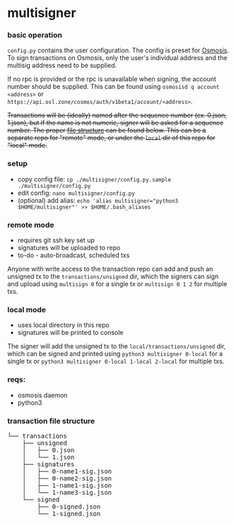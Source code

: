 # multisigner

### basic operation

`config.py` contains the user configuration. The config is preset for [Osmosis](https://github.com/osmosis-labs/osmosis). To sign transactions on Osmosis, only the user's individual address and the multisig address need to be supplied.

If no rpc is provided or the rpc is unavailable when signing, the account number should be supplied. This can be found using `osmosisd q account <address>` or `https://api.osl.zone/cosmos/auth/v1beta1/account/<address>`.

~~Transactions will be (ideally) named after the sequence number (ex. 0.json, 1.json), but if the name is not numeric, signer will be asked for a sequence number. The proper [file structure](https://github.com/coldy-validator/multisigner/blob/master/docs.md#transaction-repo-file-structure) can be found below. This can be a separate repo for "remote" mode, or under the `local` dir of this repo for "local" mode.~~

### setup
* copy config file: `cp ./multisigner/config.py.sample ./multisigner/config.py`
* edit config: `nano multisigner/config.py`
* (optional) add alias: `echo 'alias multisigner="python3 $HOME/multisigner"' >> $HOME/.bash_aliases`

### remote mode
* requires git ssh key set up
* signatures will be uploaded to repo
* to-do - auto-broadcast, scheduled txs

Anyone with write access to the transaction repo can add and push an unsigned tx to the `transactions/unsigned` dir, which the signers can sign and upload using `multisign 0` for a single tx or `multisign 0 1 2` for multiple txs.

### local mode
* uses local directory in this repo
* signatures will be printed to console

The signer will add the unsigned tx to the `local/transactions/unsigned` dir, which can be signed and printed using `python3 multisigner 0-local` for a single tx or `python3 multisigner 0-local 1-local 2-local` for multiple txs.

### reqs:
* osmosis daemon
* python3

### transaction file structure
<pre>
└── transactions
    ├── unsigned
    │   ├── 0.json
    │   └── 1.json
    ├── signatures
    │   ├── 0-name1-sig.json
    │   ├── 0-name2-sig.json
    │   ├── 1-name1-sig.json
    │   └── 1-name3-sig.json
    └── signed
        ├── 0-signed.json
        └── 1-signed.json
</pre>
